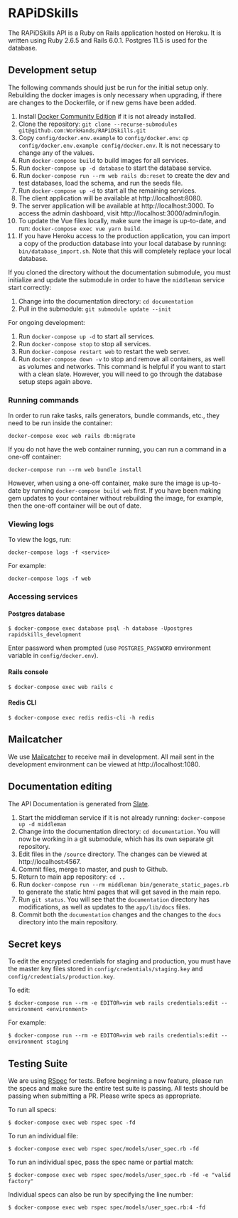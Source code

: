 # RAPiDSkills

The RAPiDSkills API is a Ruby on Rails application hosted on Heroku.  It is
written using Ruby 2.6.5 and Rails 6.0.1.  Postgres 11.5 is used for the
database.

## Development setup
The following commands should just be run for the initial setup only. Rebuilding the docker images is only necessary when upgrading, if there are changes to the Dockerfile, or if new gems have been added.
1. Install [Docker Community Edition](https://docs.docker.com/install/) if it
   is not already installed.
1. Clone the repository: `git clone --recurse-submodules git@github.com:WorkHands/RAPiDSkills.git`
2. Copy `config/docker.env.example` to `config/docker.env`:  `cp config/docker.env.example config/docker.env`. It is not necessary to change any of the values.
3. Run `docker-compose build` to build images for all services.
4. Run `docker-compose up -d database` to start the database service.
4. Run `docker-compose run --rm web rails db:reset` to create the dev and test databases, load the schema, and run the seeds file.
4. Run `docker-compose up -d` to start all the remaining services.
5. The client application will be available at http://localhost:8080.
5. The server application will be available at http://localhost:3000. To access the admin dashboard, visit http://localhost:3000/admin/login.
5. To update the Vue files locally, make sure the image is up-to-date, and run:
`docker-compose exec vue yarn build`.
5. If you have Heroku access to the production application, you can import a copy of the production database into your local database by running: `bin/database_import.sh`. Note that this will completely replace your local database.

If you cloned the directory without the documentation submodule, you must initialize and update the submodule in order to have the `middleman` service start correctly:
1. Change into the documentation directory: `cd documentation`
2. Pull in the submodule: `git submodule update --init`

For ongoing development:
1. Run `docker-compose up -d` to start all services.
1. Run `docker-compose stop` to stop all services.
1. Run `docker-compose restart web` to restart the web server.
4. Run `docker-compose down -v` to stop and remove all containers, as well as volumes and networks. This command is helpful if you want to start with a clean slate.  However, you will need to go through the database setup steps again above.

### Running commands
In order to run rake tasks, rails generators, bundle commands, etc., they need to be run inside the container:
```
docker-compose exec web rails db:migrate
```

If you do not have the web container running, you can run a command in a one-off container:

```
docker-compose run --rm web bundle install
```

However, when using a one-off container, make sure the image is up-to-date by
running `docker-compose build web` first.  If you have been making gem updates
to your container without rebuilding the image, for example, then the one-off
container will be out of date.

### Viewing logs
To view the logs, run:
```
docker-compose logs -f <service>
```

For example:
```
docker-compose logs -f web
```

### Accessing services
#### Postgres database
```
$ docker-compose exec database psql -h database -Upostgres rapidskills_development
```
Enter password when prompted (use `POSTGRES_PASSWORD` environment variable in `config/docker.env`).

#### Rails console
```
$ docker-compose exec web rails c
```

#### Redis CLI
```
$ docker-compose exec redis redis-cli -h redis
```

## Mailcatcher
We use [Mailcatcher](https://mailcatcher.me/) to receive mail in development.
All mail sent in the development environment can be viewed at http://localhost:1080.

## Documentation editing
The API Documentation is generated from [Slate](https://github.com/slatedocs/slate).
1. Start the middleman service if it is not already running: `docker-compose up -d middleman`
2. Change into the documentation directory: `cd documentation`. You will now be working in a git submodule, which has its own separate git repository.
3. Edit files in the `/source` directory. The changes can be viewed at http://localhost:4567.
4. Commit files, merge to master, and push to Github.
5. Return to main app repository: `cd ..`
6. Run `docker-compose run --rm middleman bin/generate_static_pages.rb` to generate the static html pages that will get saved in the main repo.
6. Run `git status`. You will see that the `documentation` directory has modifications, as well as updates to the `app/lib/docs` files.
7. Commit both the `documentation` changes and the changes to the `docs` directory into the main repository.

## Secret keys
To edit the encrypted credentials for staging and production, you must have the
master key files stored in `config/credentials/staging.key` and
`config/credentials/production.key`.

To edit:

```
$ docker-compose run --rm -e EDITOR=vim web rails credentials:edit --environment <environment>
```

For example:

```
$ docker-compose run --rm -e EDITOR=vim web rails credentials:edit --environment staging
```

## Testing Suite

We are using [RSpec](http://rspec.info/) for tests.  Before beginning a new
feature, please run the specs and make sure the entire test suite is passing.
All tests should be passing when submitting a PR.  Please write specs as
appropriate.

To run all specs:

```
$ docker-compose exec web rspec spec -fd
```

To run an individual file:

```
$ docker-compose exec web rspec spec/models/user_spec.rb -fd
```

To run an individual spec, pass the spec name or partial match:
```
$ docker-compose exec web rspec spec/models/user_spec.rb -fd -e "valid factory"
```

Individual specs can also be run by specifying the line number:

```
$ docker-compose exec web rspec spec/models/user_spec.rb:4 -fd
```
